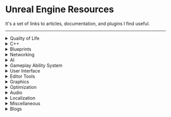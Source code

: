 ﻿# Unreal Engine Resources

It's a set of links to articles, documentation, and plugins I find useful.

<hr>

<details>
<summary>Quality of Life</summary>
<br>

| Name                                                                                                             | Description                                    |
|:-----------------------------------------------------------------------------------------------------------------|:-----------------------------------------------|
| [Blueprint Assistant](https://www.fab.com/listings/14d7ba87-a587-406d-9369-ed75fa0a55ed)                         | Auto format blueprints                         |
| [Node Graph Assistant](https://www.fab.com/listings/525a33bb-9b05-405d-bf3e-42ca990fb31b)                        | Quicker interaction with nodes                 |
| [Linter](https://www.fab.com/listings/91946343-2304-4261-9743-7b8cb9e0f9b0)                                      | Force naming convention for your editor assets |
| [UE4Minimal](https://github.com/Sythenz/UE4Minimal)                                                              | Minimalistic nodes theme                       |
| [Map Foreach](https://github.com/MajorTomAW/ForEachMap.git)                                                      | Foreach node for Map                           |
| [Tonetfal Utilities](https://github.com/Tonetfal/TonetfalCommonUtilities)                                        | Additional blueprint nodes                     |
| [Weighted Random](https://github.com/ronaldburns/WeightedRandom)                                                 | Make randomization easier                      |
| [Channel Machine](https://github.com/Kranox21/ChannelMachine)                                                    | Texture packing and unpacking in the engine    |
| [Actor Component Timelines](https://www.fab.com/listings/dcae9d59-ec20-401d-b21c-4e5f5ef0a031)                   | Create timelines in actor components           |
| [Subsystem Browser Plugin](https://github.com/aquanox/SubsystemBrowserPlugin)                                    | Investigate subsystems from the editor         |
| [Console Variables Editor](https://dev.epicgames.com/documentation/en-us/unreal-engine/console-variables-editor) | View and modify console variables from a menu  |
| [Gameplay Tags](https://www.tomlooman.com/unreal-engine-gameplaytags-data-driven-design/)                        | Better enums                                   |
| [Component Picker](https://github.com/gregorhcs/UEComponentPicker)                                               | Pick components from details panel             |

</details>

<details>
<summary>C++</summary>
<br>

| Name                                                                                                                                      | Description                                                                                                                                                                                                                                                   |
|:------------------------------------------------------------------------------------------------------------------------------------------|:--------------------------------------------------------------------------------------------------------------------------------------------------------------------------------------------------------------------------------------------------------------|
| [C++ Speedrun](https://landelare.github.io/2023/01/07/cpp-speedrun.html)                                                                  | Quick introduction to Unreal Engine C++ for people familiar with the language                                                                                                                                                                                 |
| [Common Issues & Tips](https://tackytortoise.github.io/2022/06/24/common-slacker-issues.html)                                             | Common C++ issues and how to avoid them                                                                                                                                                                                                                       |
| [Live Coding](https://dev.northstarhana.com/Unreal-Engine/Stop-Live-Coding)                                                               | Be aware of live coding and hot reloading                                                                                                                                                                                                                     |
| [UE5Coro](https://github.com/landelare/ue5coro)                                                                                           | Unreal Engine coroutines                                                                                                                                                                                                                                      |
| [UE5FSM](https://github.com/Tonetfal/UE5FSM)                                                                                              | Finite State Machine mimicking behavior of Unreal Engine 3's FSM <sup>[&#91;1&#93;](https://docs.unrealengine.com/udk/Three/UnrealScriptStates.html)</sup> <sup>[&#91;2&#93;](https://docs.unrealengine.com/udk/Three/MasteringUnrealScriptStates.html)</sup> |
| [UPROPERTY/UFUNCTION/Etc](https://unreal-garden.com/docs/)                                                                                | Description of all the specifiers used for classes, structs, properties, functions etc.                                                                                                                                                                       |
| [Delegates](https://unreal-garden.com/tutorials/delegates-advanced/)                                                                      | Learn how to create event-driven code in unreal                                                                                                                                                                                                               |
| [Developer Settings](https://unreal-garden.com/tutorials/developer-settings/)                                                             | Expose settings to Project Settings                                                                                                                                                                                                                           |
| [Improved logging](https://github.com/itsBaffled/dbgLOG)                                                                                  | Move on from UE_LOG() to something better                                                                                                                                                                                                                     |
| [Garbage Collection](https://mikelis.net/memory-management-garbage-collection-in-unreal-engine/)                                          | Learn how the engine handles memory                                                                                                                                                                                                                           |
| [Rider Templates](https://github.com/Tonetfal/Rider-Templates-UE5)                                                                        | Custom templates for basic Unreal classes to have a faster start when creating new classes                                                                                                                                                                    |
| [Save Game](https://www.tomlooman.com/unreal-engine-cpp-save-system/)                                                                     | Save your game progress                                                                                                                                                                                                                                       |
| [Serialization Best Practices](https://dev.epicgames.com/community/learning/talks-and-demos/4ORW/unreal-engine-serialization-best-practi) | Best practices to serialize your game data                                                                                                                                                                                                                    |
| [Component Pointer Fixer](https://github.com/Duroxxigar/ComponentPointerFixer)                                                            | Utility to fix broken component pointers in blueprints                                                                                                                                                                                                        |

</details>

<details>
<summary>Blueprints</summary>
<br>

| Name                                                                                                                                            | Description                                     |
|:------------------------------------------------------------------------------------------------------------------------------------------------|:------------------------------------------------|
| [Pure & Impure functions](https://medium.com/unreal-engine-technical-blog/pure-impure-functions-516367cff14f)                                   | Difference between pure and impure functions    |
| [Function binds](https://unreal-garden.com/tutorials/choosing-function-in-editor/)                                                              | Treat functions as variables from details panel |
| [Custom nodes](https://www.gamedev.net/tutorials/programming/engines-and-middleware/improving-ue4-blueprint-usability-with-custom-nodes-r5694/) | How to create custom fancy nodes in C++         |
| [Custom thunk](https://gist.github.com/intaxwashere/e9b1f798427686b46beab2521d7efbcf)                                                           | "Templates" for blueprints                      |

</details>

<details>
<summary>Networking</summary>
<br>

| Name                                                                                                                                                           | Description                                                           |
|:---------------------------------------------------------------------------------------------------------------------------------------------------------------|:----------------------------------------------------------------------|
| [How to Understand Network Replication](https://www.youtube.com/watch?v=JOJP0CvpB8w)                                                                           | Replication overview                                                  |
| [Multiplayer network compendium](https://cedric-neukirchen.net/docs/category/multiplayer-network-compendium/)                                                  | Starting point for multiplayer programming                            |
| [Multiplayer tips and tricks](https://wizardcell.com/unreal/multiplayer-tips-and-tricks/)                                                                      | Best practices for multiplayer                                        |
| [Persistent data](https://wizardcell.com/unreal/persistent-data/)                                                                                              | Handling data upon travelling                                         |
| [Connection arguments](https://unrealcommunity.wiki/passing-arguments-to-server-during-connection-cgxei5q3)                                                    | Pass custom arguments on connection                                   |
| [Beacons 1](https://docs.unrealengine.com/en-us/Gameplay/Networking/OnlineBeacons)                                                                             | Lightweight server-client interaction without normal world connection |
| [Beacons 2](https://forums.unrealengine.com/t/onlinebeacons-tutorial-with-blueprint-access/100043)                                                             | ^                                                                     |
| [Beacons 3](https://answers.unrealengine.com/questions/467973/what-are-online-beacons-and-how-do-they-work.html)                                               | ^                                                                     |
| [Beacons 4](https://forums.unrealengine.com/t/party-beacon-how-does-it-work-o-o/65824)                                                                         | ^                                                                     |
| [Custom struct serialization](https://www.aclockworkberry.com/custom-struct-serialization-for-networking-in-unreal-engine/)                                    | Serialize and replicate structs to optimize network                   |
| [Character Movement Component](https://docs.google.com/document/d/1UO6Ww6Lfpti3YElVdo9uioTUtQJQ9CoSLvd9kF8hvJo)                                                | Character movement component architecture                             |
| [Character Movement Component (Youtube)](https://www.youtube.com/watch?v=dOkuIvKCvpg&feature=youtu.be)                                                         | Character movement component explanation series                       |
| [Character Movement Component: Paragon](https://dev.epicgames.com/community/learning/knowledge-base/15El/unreal-engine-a-holistic-look-at-replicated-movement) | Character movement component in Paragon                               |
| [Seamless Travel in Lyra](https://tonetfal.github.io/posts/2023/09/Lyra%20Seamless%20Travel/)                                                                  | Fixing seamless travel problems with Modular Gameplay in Lyra         |
| [Local multiplayer](https://unrealcommunity.wiki/local-multiplayer-tips-993f4t24)                                                                              | Creating local multiplayer games                                      |
| [Dormancy](https://dev.epicgames.com/documentation/en-us/unreal-engine/actor-network-dormancy-in-unreal-engine)                                                | Save bandwidth on actors that aren't interacted with                  |
| [Dormancy example](https://www.youtube.com/watch?v=18LbGKf6QQw&feature=youtu.be)                                                                               | ^                                                                     |
| [Net Cull and relevancy](https://forums.unrealengine.com/t/dedicated-server-net-cull-distance-and-network-relevancy-for-spawned-owned-items/)                  | Save bandwidth on actors that are too far away from client            |
| [Push model and profiling](https://www.kierannewland.co.uk/push-model-networking-unreal-engine/)                                                               | Manual way of replicating properties                                  |
| [Replication flow](https://dev.epicgames.com/documentation/en-us/unreal-engine/detailed-actor-replication-flow-in-unreal-engine)                               | A detailed description of low-level actor replication                 |
| [Replication graph](https://dev.epicgames.com/documentation/en-us/unreal-engine/replication-graph-in-unreal-engine)                                            | Create scalable worlds with a ton of replicated actors                |
| [Replication graph example](https://www.kierannewland.co.uk/replication-graph-how-to-reduce-network-bandwidth-in-unreal/)                                      | ^                                                                     |
| [Replication graph: RTS](https://www.youtube.com/watch?v=VusAHXoHF3Y)                                                                                          | ^                                                                     |
| [Prediction plugin](https://www.kierannewland.co.uk/using-the-network-prediction-plugin/)                                                                      | Improve responsiveness of your game                                   |
| [Networking problems](https://www.kierannewland.co.uk/the-problems-with-unreal-engines-default-networking/)                                                    | Addressing common problems in multiplayer games                       |
| [Replicating UObjects](https://jambax.co.uk/replicating-uobjects/)                                                                                             | Replicating UObjects                                                  |
| [More resources](https://cedric-neukirchen.net/docs/multiplayer-compendium/additional-resources/)                                                              | More resources                                                        |

</details>

<details>
<summary>AI</summary>
<br>

| Name                                                                                                                          | Description                                                                                                    |
|:------------------------------------------------------------------------------------------------------------------------------|:---------------------------------------------------------------------------------------------------------------|
| [Morgan Walkup's Utility AI introduction](https://medium.com/@morganwalkupdev/ai-made-easy-with-utility-ai-fef94cd36161)      | Simple introduction to utility AI                                                                              |
| [Morgan Walkup's Utility AI simple implementation](https://medium.com/@morganwalkupdev/easy-ai-in-unreal-engine-c0f4ba1998cc) | Simple implementation of utility AI in blueprints                                                              |
| [Tom Looman's Utility AI 1](https://www.tomlooman.com/unreal-engine-utility-ai-part1/)                                        | Simple introduction to utility AI with cons/pros compared to Behavior Trees                                    |
| [Tom Looman's Utility AI 2](https://www.tomlooman.com/utility-ai-ue4-2/)                                                      | Details about how utility AI can be made using UE and the ActionComponent                                      |
| [GDC Utility AI introduction](https://www.gdcvault.com/play/1012410/Improving-AI-Decision-Modeling-Through)                   | Detailed explanation of how utility AI operates on the data resulting into some actions                        |
| [GDC Utility AI details](https://www.gdcvault.com/play/1021848/Building-a-Better-Centaur-AI)                                  | Explanation on how utility AI was implemented for [Guild Wars 2: Heart of Thorns](https://www.guildwars2.com/) |
| [SUSS](https://github.com/sinbad/SUSS)                                                                                        | Steve's Utility AI SubSystem: extensive UE implementation of Utility UI                                        |

</details>

<details>
<summary>Gameplay Ability System</summary>
<br>

| Name                                                                                       | Description                                                     |
|:-------------------------------------------------------------------------------------------|:----------------------------------------------------------------|
| [Simple GAS](https://landelare.github.io/2024/01/15/simple-gas-tutorial.html)              | Introduction to GAS                                             |
| [Tranek Documentation](https://github.com/tranek/GASDocumentation)                         | Vast majority of GAS features                                   |
| [Risk of Rain 2 Example](https://www.vitorcantao.com/post/gas-gameplay-framework/)         | Crafting RPG-like systems                                       |
| [Practical GAS examples](https://epicgames.ent.box.com/s/m1egifkxv3he3u3xezb9hzbgroxyhx89) | Examples on how to use GAS for different game-specific features |

</details>

<details>
<summary>User Interface</summary>
<br>

| Name                                                                                                                              | Description                                                                                                                                                      |
|:----------------------------------------------------------------------------------------------------------------------------------|:-----------------------------------------------------------------------------------------------------------------------------------------------------------------|
| [UMG & Slate Compendium](https://github.com/YawLighthouse/UMG-Slate-Compendium)                                                   | Ultimate compendium about UMG and Slate                                                                                                                          |
| [Creating widgets in C++](https://unreal-garden.com/tutorials/ui-cpp-uuserwidget/)                                                | Introduction to UMG with C++                                                                                                                                     |
| [Bind Widgets to C++](https://unreal-garden.com/tutorials/ui-bindwidget/)                                                         | Introduction to UMG with C++ and Blueprints                                                                                                                      |
| [Common UI Introduction](https://unreal-garden.com/tutorials/common-ui-intro/)                                                    | New framework wrapping UMG to simplify work with UI                                                                                                              |
| [Scale UI](https://unreal-garden.com/tutorials/ui-scale/)                                                                         | Dynamically scale UI                                                                                                                                             |
| [Ultrawide monitor support](https://unreal-garden.com/tutorials/ultrawide-ui/)                                                    | Insights from [Industries of Titan](https://store.steampowered.com/app/427940/Industries_of_Titan/) to improve quality of life for users with ultrawide monitors |
| [Widget Reflector](https://unreal-garden.com/tutorials/widget-reflector/)                                                         | Tool to debug widgets                                                                                                                                            |
| [Circle progress bar](https://www.youtube.com/watch?v=_xI-YsxKS-4)                                                                | Create modular progress circle                                                                                                                                   |
| [UI Material Lab](https://www.youtube.com/watch?v=eeedwACiTO4)                                                                    | Many practical examples of cool widgets                                                                                                                          |
| [DPI](https://sharundaar.com/unraveling-the-dpi-mysteries.html)                                                                   | Build UI that accommodates a variety of screen resolutions                                                                                                       |
| [Materials and Textures](https://dev.epicgames.com/community/learning/tutorials/PnvG/unreal-engine-materials-and-textures-for-ui) | Create materials for UI                                                                                                                                          |
| [Using UVs](https://dev.epicgames.com/community/learning/tutorials/Y4Kb/unreal-engine-using-uvs-for-tech-art-and-ui)              | Find out how to use materials UVs for UI                                                                                                                         |
| [Balatro Vortex](https://www.giovannichequi.com/work/tutorial-ue5-vortex-uv-distortion-balatro-inspired)                          | How to make the same vortex effect as [Balatro](https://store.steampowered.com/app/2379780/Balatro/)                                                             |

</details>

<details>
<summary>Editor Tools</summary>
<br>

| Name                                                                                                                                                               | Description                                    |
|:-------------------------------------------------------------------------------------------------------------------------------------------------------------------|:-----------------------------------------------|
| [Red Tech Art Tools](https://github.com/Ryan-DowlingSoka/RedTechArtTools/tree/main)                                                                                | Different tools for technical art              |
| [Custom "Show" entries](https://dev.epicgames.com/community/learning/tutorials/XaE8/unreal-engine-custom-visualization)                                            | Add more entries to the "Show" menu            |
| [Exec functions](https://unreal.gg-labs.com/wiki-archives/common-pitfalls/exec-functions)                                                                          | Custom console commands                        |
| [Extending gameplay debugger](https://unrealcommunity.wiki/extending-gameplay-debugger-lcudh8ot)                                                                   | Adding new gameplay debugger categories        |
| [Cheat console](https://unreal-garden.com/tutorials/cheatmanager/)                                                                                                 | Add development cheats to your game            |
| [Cheat console scripts](https://unreal-garden.com/tutorials/cheat-console-scripts/)                                                                                | Shorthand multiple cheat commands into scripts |
| [Cheat console auto-complete](https://dev.epicgames.com/community/learning/tutorials/ELje/unreal-engine-how-to-add-new-auto-complete-entries-to-the-cheat-console) | Auto-complete dynamic cheat commands           |

</details>

<details>
<summary>Graphics</summary>
<br>

| Name                                                                                                                           | Description                                                                  |
|:-------------------------------------------------------------------------------------------------------------------------------|:-----------------------------------------------------------------------------|
| [Custom Depth](https://www.tomlooman.com/the-many-uses-of-custom-depth-in-unreal-4/)                                           | How to use additional depth buffers on various objects                       |
| [Custom Stencil](https://www.tomlooman.com/unreal-engine-outline-multi-color-post-process/)                                    | Render outlines                                                              |
| [Soft Outlines](https://www.tomlooman.com/unreal-engine-soft-outline/)                                                         | Render soft outlines                                                         |
| [Overlapping Custom Depth Stencils](https://medium.com/unreal-engine-technical-blog/overlapping-custom-depth-stencils-a084aa8) | Make use of overlapping custom depth stencils                                |
| [Baking](https://dev.epicgames.com/community/learning/tutorials/KPOx/unreal-engine-light-baking-and-lightmaps-a-step-~)        | Ultimate tutorial on baking                                                  |
| [Slime material](https://80.lv/articles/guide-blob-effect-in-ue4/)                                                             | Slime material                                                               |
| [Shadow blob](https://www.fab.com/listings/13c34f9e-7754-4ae1-80ce-9b545b2dd679)                                               | Plugin to quickly integrate shadow blob for a character for platformer games |
| [Materials](https://www.youtube.com/playlist?list=PL78XDi0TS4lFlOVKsNC6LR4sCQhetKJqs)                                          | Tutorial series on materials                                                 |
| [Textures](https://simonschreibt.notion.site/Texture-Packs-418b5afc18404414b45ecb1af0e5fee8)                                   | Free database of textures                                                    |

</details>

<details>
<summary>Optimization</summary>
<br>

| Name                                                                                                                                | Description                                                                                     |
|:------------------------------------------------------------------------------------------------------------------------------------|:------------------------------------------------------------------------------------------------|
| [Unreal Insights](https://www.youtube.com/watch?v=TygjPe9XHTw)                                                                      | Basic profiling tool                                                                            |
| [General Optimization](https://www.tomlooman.com/wp-content/uploads/2022/11/Unreal-Engine-Game-Optimization-on-a-Budget.pdf)        | Utilities to identify bottlenecks in various fields                                             |
| [Graphics profiling](https://www.youtube.com/watch?v=C3lumWdwHmA)                                                                   | How to narrow down graphical bottlenecks                                                        |
| [Render Passes](https://unrealartoptimization.github.io/book/profiling/passes/)                                                     | How to narrow down graphical bottlenecks, but in text form                                      |
| [Environment Optimization](https://www.youtube.com/watch?v=ZRaeiVAM4LI)                                                             | Optimize environments                                                                           |
| [Scalability](https://dev.epicgames.com/documentation/en-us/unreal-engine/scalability-reference-for-unreal-engine)                  | Support for different hardware                                                                  |
| [Forward Rendering](https://dev.epicgames.com/documentation/en-us/unreal-engine/forward-shading-renderer-in-unreal-engine)          | Support for potato hardware                                                                     |
| [Rendering Workflow](https://zuru.tech/blog/real-time-rendering-and-unreal-engine-4)                                                | Understanding how the engine deals with rendering                                               |
| [Myths](https://www.youtube.com/watch?v=S2olUc9zcB8)                                                                                | Various Unreal Engine myths                                                                     |
| [Blueprints Performance](https://intaxwashere.github.io/blueprint-performance/)                                                     | More myths                                                                                      |
| [Animation Optimization](https://dev.epicgames.com/documentation/en-us/unreal-engine/animation-optimization-in-unreal-engine)       | How to improve animation timings                                                                |
| [CMC Optimization](https://dev.epicgames.com/community/learning/knowledge-base/mo9O/unreal-engine-character-movement-optimizations) | How to improve character movement component timings                                             |
| [Networking Optimization](https://dev.epicgames.com/documentation/en-us/unreal-engine/networking-insights-in-unreal-engine)         | Identify bottlenecks and other issues in networking                                             |
| [Various Practical Optimizations](https://tonetfal.github.io/posts/2024/12/Unreal%20Engine%205%20For%20Static%20Game%20Worlds/)     | Various techniques applied to optimize [MESS](https://store.steampowered.com/app/3330050/MESS/) |
| [User Interface Optimization](https://unreal-garden.com/tutorials/ui-performance/)                                                  | How to improve user interface timings                                                           |
| [Dependency Analyser](https://github.com/alessianigretti/DependencyAnalyser)                                                        | Measure and analyse memory bottlenecks                                                          |
| [Performance Maxing](https://blog.daftsoftware.com/unreal-perf-maxing/)                                                             | Maximize performance by disabling all the unnecessary features                                  |

</details>

<details>
<summary>Audio</summary>
<br>

| Name                                                                                                                                                                                                 | Description                                             |
|:-----------------------------------------------------------------------------------------------------------------------------------------------------------------------------------------------------|:--------------------------------------------------------|
| [Official Audio Course](https://dev.epicgames.com/community/learning/courses/nN0/unreal-engine-understanding-audio-mixing-and/jnv/unreal-engine-understanding-audio-mixing-and-effects-introduction) | Learn about the majority of tools you can use for audio |
| [Base Audio](https://www.youtube.com/watch?v=qFHSm8qfCBA)                                                                                                                                            | Basic audio tools                                       |
| [Meta Sounds](https://www.youtube.com/watch?v=3230-FwCts0)                                                                                                                                           | New UE5 tools for audio                                 |
| [Audio Modulation](https://www.youtube.com/watch?v=xUikseZMQk0)                                                                                                                                      | Modulate audio in runtime                               |
| [Audio Modulation 2](https://dev.epicgames.com/documentation/en-us/unreal-engine/audio-modulation-quick-start-guide?app=)                                                                            | Modulate audio in runtime                               |
| [Soundscapes](https://dev.epicgames.com/documentation/en-us/unreal-engine/soundscape-quick-start)                                                                                                    | Environment or scenario dependant audio sets            |
| [Submixes](https://docs.unrealengine.com/4.27/en-US/WorkingWithAudio/Submixes/)                                                                                                                      | Split audio in multiple outputs                         |

</details>

<details>
<summary>Localization</summary>
<br>

| Name                                                                                                                            | Description                                                                                                     |
|:--------------------------------------------------------------------------------------------------------------------------------|:----------------------------------------------------------------------------------------------------------------|
| [Official Localization Course](https://dev.epicgames.com/community/learning/tutorials/zwPJ/unreal-engine-localization-in-depth) | Learn about vast majority of tools to localize a game                                                           |
| [Localization Tips](https://freetimecoder.net/unreal/Adventures-In-Localization/)                                               | Localization insights for [Garden Witch Life](https://store.steampowered.com/app/1240450/Garden_Witch_Life/)    |
| [Localization Tips](https://unreal-garden.com/tutorials/industries-titan-localization/)                                         | Localization insights for [Industries of Titan](https://store.steampowered.com/app/427940/Industries_of_Titan/) |
| [Pluralizing Item Names](https://unreal-garden.com/tutorials/pluralizing-names/)                                                | How to handle irregular plurals                                                                                 |

</details>

<details>
<summary>Miscellaneous</summary>
<br>

| Name                                                                                                                 | Description                                                          |
|:---------------------------------------------------------------------------------------------------------------------|:---------------------------------------------------------------------|
| [Ari's notes](https://flassari.notion.site/UE-Tips-Best-Practices-3ff4c3297b414a66886c969ff741c5ba)                  | Random tips                                                          |
| [General debugging](https://dev.epicgames.com/community/learning/tutorials/dXl5/advanced-debugging-in-unreal-engine) | Ways to find out what's wrong with your game                         |
| [Debugging packaged game](https://unrealcommunity.wiki/debugging-a-packaged-build-o9c2ta8f)                          | Ways to find out what's wrong with your packaged game                |
| [Unreal + Git](https://miltoncandelero.github.io/unreal-git)                                                         | Tips for Git + UE                                                    |
| [Perforce Setup](https://github.com/XistGG/Perforce-Setup)                                                           | Setup Perforce with Unreal                                           |
| [Various fundamental engine systems](https://github.com/staticJPL/Unreal-Engine-Documentation/tree/Documents)        | In depth explanation of various extremely fundamental engine systems |
| [Multithreading](https://forums.unrealengine.com/t/multithreading-and-performance-in-unreal/1216417)                 | Split your work in multiple threads. UE5Coro has some tools for that |
| [Various software](https://unreal-garden.com/tutorials/what-i-use/)                                                  | Useful software for development                                      |
| [Asset Manager](https://www.tomlooman.com/unreal-engine-asset-manager-async-loading/)                                | Manage game memory by asynchronously loading assets on demand        |
| [Turn In Place](https://github.com/Vaei/TurnInPlace)                                                                 | Turn in place logic for different game genres                        |
| [Kawaii Physics](https://github.com/pafuhana1213/KawaiiPhysics)                                                      | Custom physics nodes to create cuter animations                      |
| [Game Input Database](https://gameinputdatabase.com)                                                                 | Database of different inputs setups for existing games.              |
| [Game UI Database](https://www.gameuidatabase.com)                                                                   | Database of different UI for existing games.                         |
| [Tick](https://voithos.io/articles/fancier-ticking-in-unreal/)                                                       | Tick explained.                                                      |

</details>

<details>
<summary>Blogs</summary>
<br>

| Name                                                                                                | Description              |
|:----------------------------------------------------------------------------------------------------|:-------------------------|
| [Unreal Garden](https://unreal-garden.com)                                                          | Everything               |
| [x157](https://x157.github.io)                                                                      | Programming/Lyra         |
| [WizardCell](https://wizardcell.com)                                                                | Networking               |
| [Vorixo](https://vorixo.github.io/devtricks/)                                                       | Networking               |
| [Zomg](https://zomgmoz.tv/unreal/)                                                                  | Programming              |
| [Jambax](https://jambax.co.uk)                                                                      | Programming/Networking   |
| [Kieran Netwland](https://www.kierannewland.co.uk)                                                  | Networking               |
| [Quod Soler](https://www.quodsoler.com/learn-unreal-engine/unreal-engine)                           | Programming/GAS          |
| [A Clockwork Berry](https://www.aclockworkberry.com/category/game-dev/)                             | Programming/Networking   |
| [Flassari](https://flassari.notion.site/Ari-s-Unreal-Engine-Notes-1a75e43f4014464984d4fae0617e5cef) | Programming/Optimization |
| [Landelare](https://landelare.github.io)                                                            | Programming              |
| [ikrima](https://ikrima.dev/ue4guide/)                                                              | Programming              |
| [Intax](https://intaxwashere.github.io)                                                             | Programming              |
| [Kaos](https://www.thegames.dev)                                                                    | GAS                      |
| [Tonetfal](https://tonetfal.github.io)                                                              | Programming/Optimization |
| [Vitor Cantao](https://www.vitorcantao.com)                                                         | Programming              |
| [Sharundaar](https://sharundaar.com)                                                                | UI                       |
| [Joyrok](https://joyrok.com/Articles)                                                               | Tech Art                 |

</details>
